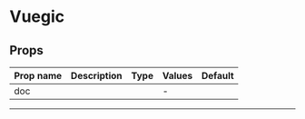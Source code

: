 # Vuegic

## Props

| Prop name | Description | Type | Values | Default |
| --------- | ----------- | ---- | ------ | ------- |
| doc       |             |      | -      |         |

---
